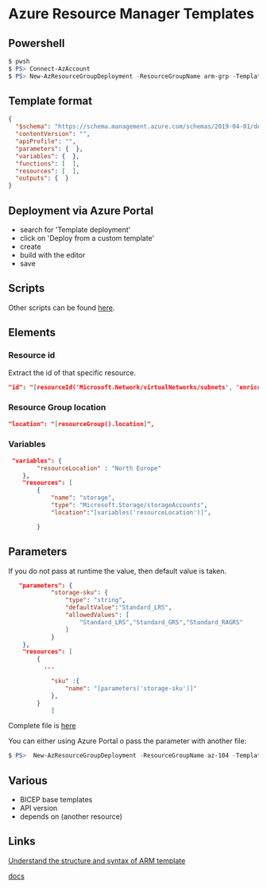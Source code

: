 # Azure Resource Manager Templates
## Powershell

```powershell
$ pwsh
$ PS> Connect-AzAccount
$ PS> New-AzResourceGroupDeployment -ResourceGroupName arm-grp -TemplateFile scripts/arm/arm-variable.json
```
## Template format
```json
{
  "$schema": "https://schema.management.azure.com/schemas/2019-04-01/deploymentTemplate.json#",
  "contentVersion": "",
  "apiProfile": "",
  "parameters": {  },
  "variables": {  },
  "functions": [  ],
  "resources": [  ],
  "outputs": {  }
}

```

## Deployment via Azure Portal
- search for 'Template deployment'
- click on 'Deploy from a custom template'
- create
- build with the editor
- save


## Scripts
Other scripts can be found [here](scripts/arm).

## Elements
### Resource id
Extract the id of that specific resource.
```json
"id": "[resourceId('Microsoft.Network/virtualNetworks/subnets', 'enrico-vn', 'subnet1')]" 
```
### Resource Group location
```json
"location": "[resourceGroup().location]",
```
### Variables
```json
 "variables": {
        "resourceLocation" : "North Europe"
    },
    "resources": [
        {           
            "name": "storage",
            "type": "Microsoft.Storage/storageAccounts",
            "location":"[variables('resourceLocation')]",

        }
```
## Parameters
If you do not pass at runtime the value, then default value is taken.
```json
   "parameters": {
            "storage-sku": {
                "type": "string",
                "defaultValue":"Standard_LRS",
                "allowedValues": [
                    "Standard_LRS","Standard_GRS","Standard_RAGRS"
                ]
            }
    },
    "resources": [
        {           
          ...

            "sku" :{
                "name": "[parameters('storage-sku')]"
            },
        }
            ]
```
Complete file is [here](scripts/arm/arm-storage-with-parameters.json)

You can either using Azure Portal o pass the parameter with another file:
```powershell
$ PS>  New-AzResourceGroupDeployment -ResourceGroupName az-104 -TemplateFile ./scripts/arm/arm-storage-with-parameters.json -TemplateParameterFile ./scripts/arm/parameter.json
```



## Various
- BICEP base templates
- API version
- depends on (another resource)


## Links
[Understand the structure and syntax of ARM template](https://learn.microsoft.com/en-us/azure/azure-resource-manager/templates/syntax)

[docs](https://learn.microsoft.com/en-us/azure/azure-resource-manager/templates/overview)